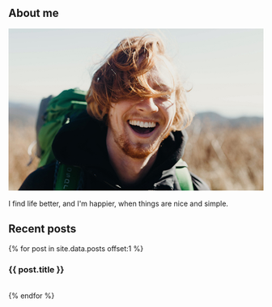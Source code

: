 <section class="widget-about">

  <h2 class="widget-title">About me</h2>
  <img src="assets/img/about-me.jpg" alt="">
  <p>I find life better, and I'm happier, when things are nice and simple.</p>
  
</section>

<section class="widget-recent">

  <h2 class="widget-title">Recent posts</h2>

  {% for post in site.data.posts offset:1 %}
  <div>
    <h3 class="widget-lower-title">{{ post.title }}</h3>
    <img src="assets/img/{{ post.image }}" alt="">
  </div>
  {% endfor %}

</section>
